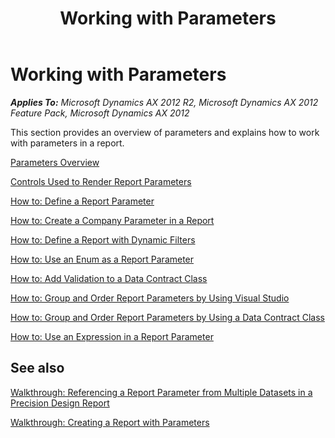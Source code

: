 ﻿---
title: Working with Parameters
TOCTitle: Working with Parameters
ms:assetid: 7b69e6cb-377b-4033-8588-ef312d63fa02
ms:mtpsurl: https://technet.microsoft.com/en-us/library/Hh528479(v=AX.60)
ms:contentKeyID: 37835169
ms.date: 11/07/2012
mtps_version: v=AX.60
---

# Working with Parameters 


_**Applies To:** Microsoft Dynamics AX 2012 R2, Microsoft Dynamics AX 2012 Feature Pack, Microsoft Dynamics AX 2012_

This section provides an overview of parameters and explains how to work with parameters in a report.

[Parameters Overview](parameters-overview.md)

[Controls Used to Render Report Parameters](controls-used-to-render-report-parameters.md)

[How to: Define a Report Parameter](how-to-define-a-report-parameter.md)

[How to: Create a Company Parameter in a Report](how-to-create-a-company-parameter-in-a-report.md)

[How to: Define a Report with Dynamic Filters](how-to-define-a-report-with-dynamic-filters.md)

[How to: Use an Enum as a Report Parameter](how-to-use-an-enum-as-a-report-parameter.md)

[How to: Add Validation to a Data Contract Class](how-to-add-validation-to-a-data-contract-class.md)

[How to: Group and Order Report Parameters by Using Visual Studio](how-to-group-and-order-report-parameters-by-using-visual-studio.md)

[How to: Group and Order Report Parameters by Using a Data Contract Class](how-to-group-and-order-report-parameters-by-using-a-data-contract-class.md)

[How to: Use an Expression in a Report Parameter](how-to-use-an-expression-in-a-report-parameter.md)

## See also

[Walkthrough: Referencing a Report Parameter from Multiple Datasets in a Precision Design Report](walkthrough-referencing-a-report-parameter-from-multiple-datasets-in-a-precision-design-report.md)

[Walkthrough: Creating a Report with Parameters](walkthrough-creating-a-report-with-parameters.md)

